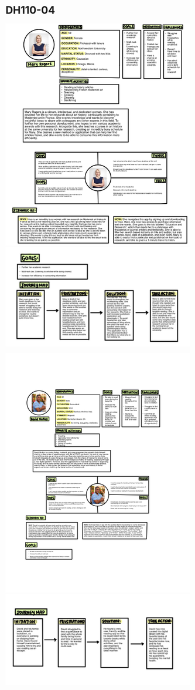 # DH110-04

![Mary Rogers 1](https://github.com/laudanhosseini/DH110-04/blob/03ef1873928e6cdd8b2b206f32eb6502dcc1d56d/MaryRogers1%202.jpg)
![Mary Rogers 2](https://github.com/laudanhosseini/DH110-04/blob/97ccbb7f1183a461d00f714a1bb83e88ebe0cac1/Mary%20Rogers%202.jpg) 

![David Muñoz 1](https://github.com/laudanhosseini/DH110-04/blob/1b2930bfe262eb50439f4c015998679850ae92bb/David%20Mun%CC%83oz%201.jpg)
![David Muñoz 2](https://github.com/laudanhosseini/DH110-04/blob/7bb7c382b301cfa3da437085374af2d392d28451/David%20Mun%CC%83oz%202.jpg) 
